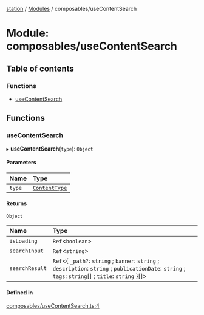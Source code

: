[station](../README.md) / [Modules](../modules.md) / composables/useContentSearch

# Module: composables/useContentSearch

## Table of contents

### Functions

- [useContentSearch](composables_useContentSearch.md#usecontentsearch)

## Functions

### useContentSearch

▸ **useContentSearch**(`type`): `Object`

#### Parameters

| Name | Type |
| :------ | :------ |
| `type` | [`ContentType`](types_post_types.md#contenttype) |

#### Returns

`Object`

| Name | Type |
| :------ | :------ |
| `isLoading` | `Ref`<`boolean`\> |
| `searchInput` | `Ref`<`string`\> |
| `searchResult` | `Ref`<{ `_path?`: `string` ; `banner`: `string` ; `description`: `string` ; `publicationDate`: `string` ; `tags`: `string`[] ; `title`: `string`  }[]\> |

#### Defined in

[composables/useContentSearch.ts:4](https://github.com/kiotosi/station/blob/cfb6b0e/composables/useContentSearch.ts#L4)
